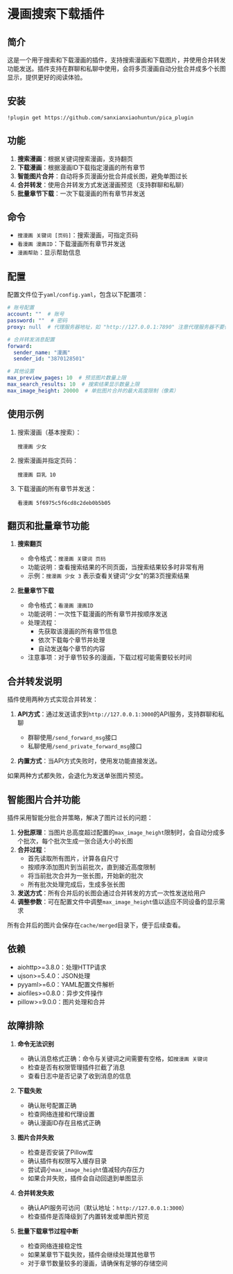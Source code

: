 # 漫画搜索下载插件

## 简介

这是一个用于搜索和下载漫画的插件，支持搜索漫画和下载图片，并使用合并转发功能发送。插件支持在群聊和私聊中使用，会将多页漫画自动分批合并成多个长图显示，提供更好的阅读体验。
## 安装
```
!plugin get https://github.com/sanxianxiaohuntun/pica_plugin
```
## 功能

1. **搜索漫画**：根据关键词搜索漫画，支持翻页
2. **下载漫画**：根据漫画ID下载指定漫画的所有章节
3. **智能图片合并**：自动将多页漫画分批合并成长图，避免单图过长
4. **合并转发**：使用合并转发方式发送漫画预览（支持群聊和私聊）
5. **批量章节下载**：一次下载漫画的所有章节并发送

## 命令

- `搜漫画 关键词 [页码]`：搜索漫画，可指定页码
- `看漫画 漫画ID`：下载漫画所有章节并发送
- `漫画帮助`：显示帮助信息

## 配置

配置文件位于`yaml/config.yaml`，包含以下配置项：

```yaml
# 账号配置
account: ""  # 账号
password: ""  # 密码
proxy: null  # 代理服务器地址，如 "http://127.0.0.1:7890" 注意代理服务器不要使用日本

# 合并转发消息配置
forward:
  sender_name: "漫画"
  sender_id: "3870128501"

# 其他设置
max_preview_pages: 10  # 预览图片数量上限
max_search_results: 10  # 搜索结果显示数量上限
max_image_height: 20000  # 单批图片合并的最大高度限制（像素）
```

## 使用示例

1. 搜索漫画（基本搜索）：
   ```
   搜漫画 少女
   ```

2. 搜索漫画并指定页码：
   ```
   搜漫画 巨乳 10
   ```

3. 下载漫画的所有章节并发送：
   ```
   看漫画 5f6975c5f6cd8c2deb0b5b05
   ```

## 翻页和批量章节功能

1. **搜索翻页**
   - 命令格式：`搜漫画 关键词 页码`
   - 功能说明：查看搜索结果的不同页面，当搜索结果较多时非常有用
   - 示例：`搜漫画 少女 3` 表示查看关键词"少女"的第3页搜索结果

2. **批量章节下载**
   - 命令格式：`看漫画 漫画ID`
   - 功能说明：一次性下载漫画的所有章节并按顺序发送
   - 处理流程：
     - 先获取该漫画的所有章节信息
     - 依次下载每个章节并处理
     - 自动发送每个章节的内容
   - 注意事项：对于章节较多的漫画，下载过程可能需要较长时间

## 合并转发说明

插件使用两种方式实现合并转发：

1. **API方式**：通过发送请求到`http://127.0.0.1:3000`的API服务，支持群聊和私聊
   - 群聊使用`/send_forward_msg`接口
   - 私聊使用`/send_private_forward_msg`接口

2. **内置方式**：当API方式失败时，使用发功能直接发送。

如果两种方式都失败，会退化为发送单张图片预览。

## 智能图片合并功能

插件采用智能分批合并策略，解决了图片过长的问题：

1. **分批原理**：当图片总高度超过配置的`max_image_height`限制时，会自动分成多个批次，每个批次生成一张合适大小的长图
2. **合并过程**：
   - 首先读取所有图片，计算各自尺寸
   - 按顺序添加图片到当前批次，直到接近高度限制
   - 将当前批次合并为一张长图，开始新的批次
   - 所有批次处理完成后，生成多张长图
3. **发送方式**：所有合并后的长图会通过合并转发的方式一次性发送给用户
4. **调整参数**：可在配置文件中调整`max_image_height`值以适应不同设备的显示需求

所有合并后的图片会保存在`cache/merged`目录下，便于后续查看。

## 依赖

- aiohttp>=3.8.0：处理HTTP请求
- ujson>=5.4.0：JSON处理
- pyyaml>=6.0：YAML配置文件解析
- aiofiles>=0.8.0：异步文件操作
- pillow>=9.0.0：图片处理和合并


## 故障排除

1. **命令无法识别**
   - 确认消息格式正确：命令与关键词之间需要有空格，如`搜漫画 关键词`
   - 检查是否有权限管理插件拦截了消息
   - 查看日志中是否记录了收到消息的信息

2. **下载失败**
   - 确认账号配置正确
   - 检查网络连接和代理设置
   - 确认漫画ID存在且格式正确

3. **图片合并失败**
   - 检查是否安装了Pillow库
   - 确认插件有权限写入缓存目录
   - 尝试调小`max_image_height`值减轻内存压力
   - 如果合并失败，插件会自动回退到单图显示

4. **合并转发失败**
   - 确认API服务可访问（默认地址：`http://127.0.0.1:3000`）
   - 检查插件是否降级到了内置转发或单图片预览

5. **批量下载章节过程中断**
   - 检查网络连接稳定性
   - 如果某章节下载失败，插件会继续处理其他章节
   - 对于章节数量较多的漫画，请确保有足够的存储空间
